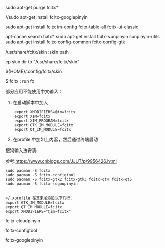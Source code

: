 sudo apt-get purge fcitx*

//sudo apt-get install fcitx-googlepinyin

sudo apt-get install fcitx  im-config  fcitx-table-all  fcitx-ui-classic

apt-cache search fcitx*
sudo apt-get install fcitx-sunpinyin sunpinyin-utils
sudo apt-get install  fcitx-config-common fcitx-config-gtk

/usr/share/fcitx/skin :skin path

cp skin dir to "/usr/share/fcitx/skin"

${HOME}/.config/fcitx/skin

$  fcitx  : run fc





部分应用不能使用中文输入：

1. 在启动脚本中加入

```
	export XMODIFIERS=@im=fcitx
    export XIM=fcitx
    export XIM_PROGRAM=fcitx
    export GTK_IM_MODULE=fcitx
    export QT_IM_MODULE=fcitx
```

2. 在profile 中加如上内容，然后通过终端启动

搜狗输入法安装:

参考:<https://www.cnblogs.com/JJUT/p/9956426.html>

```
sudo pacman -S fcitx
sudo pacman -S fcitx-configtool
sudo pacman -S fcitx-gtk2 fcitx-gtk3 fcitx-qt4 fcitx-qt5
sudo pacman -S fcitx-sogoupinyin


~/.xprofile 在其末尾添加以下几行：
export GTK_IM_MODULE=fcitx
export QT_IM_MODULE=fcitx
export XMODIFIERS="@im=fcitx"

```

fcitx-cloudpinyin

 fcitx-configtool

fcitx-googlepinyin